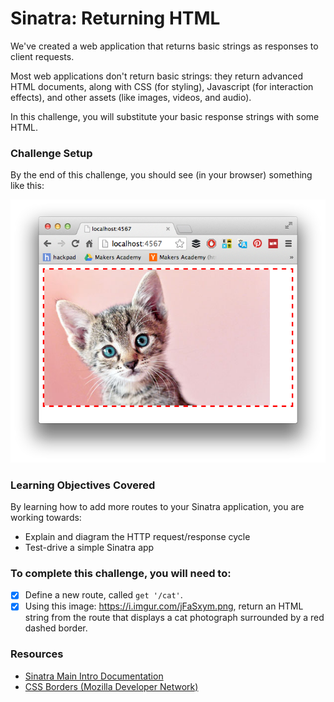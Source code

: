 # Sinatra: Returning HTML

We've created a web application that returns basic strings as responses to client requests.

Most web applications don't return basic strings: they return advanced HTML documents, along with CSS (for styling), Javascript (for interaction effects), and other assets (like images, videos, and audio).

In this challenge, you will substitute your basic response strings with some HTML.

### Challenge Setup

By the end of this challenge, you should see (in your browser) something like this:

![A fluffy cat in a red border. Cute.](./images/sinatra_cat_route.png)

### Learning Objectives Covered

By learning how to add more routes to your Sinatra application, you are working towards:

* Explain and diagram the HTTP request/response cycle
* Test-drive a simple Sinatra app

### To complete this challenge, you will need to:

- [x] Define a new route, called `get '/cat'`.
- [x] Using this image: https://i.imgur.com/jFaSxym.png, return an HTML string from the route that displays a cat photograph surrounded by a red dashed border.

### Resources

- [Sinatra Main Intro Documentation](http://www.sinatrarb.com/intro.html)
- [CSS Borders (Mozilla Developer Network)](https://developer.mozilla.org/en/docs/Web/CSS/border)
